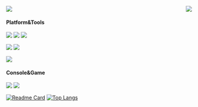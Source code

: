 
<p>
  <a href="https://count.getloli.com/"><img src="https://count.getloli.com/get/@yareiy?theme=moebooru"></a>
  <img src="https://weather-icon.journeyad.repl.co/@shanghai?v=1" align="right">
</p>

#### Platform&Tools
[![](https://img.shields.io/badge/OS-Arch%20Linux-33aadd?style=flat-square&logo=arch-linux&logoColor=ffffff)](https://www.archlinux.org/)
[![](https://img.shields.io/badge/Windows-11-4e9eee?style=flat-square&logo=windows&logoColor=ffffff)](https://www.microsoft.com/windows/windows-11)
[![](https://img.shields.io/badge/IDE-Visual%20Studio%20Code-blue?style=flat-square&logo=visual-studio-code&logoColor=ffffff)](https://code.visualstudio.com/)

[![](https://img.shields.io/badge/OnePlus-7%20Pro-f5010c?style=flat-square&logo=oneplus&logoColor=ffffff)](https://www.oneplus.com/)
[![](https://img.shields.io/badge/Redmi-K30%20Pro-dd3a0a?style=flat-square&logo=xiaomi&logoColor=ffffff)](https://www.mi.com/)

[![](https://img.shields.io/badge/Logitech-G304-blueviolet?style=flat-square&logo=logitech&logoColor=ffffff)](https://www.logitech.com.cn/zh-cn)

#### Console&Game
![](https://img.shields.io/badge/-PlayStation%20Portable-0070d1?style=flat-square&logo=playstation&logoColor=ffffff)
[![](https://img.shields.io/badge/Steam-171a21?style=flat-square&logo=steam&logoColor=ffffff)](https://steamcommunity.com/id/yareiy)

[![Readme Card](https://github-readme-stats-one-bice.vercel.app/api?username=reiyy722&count_private=true&theme=buefy&show_icons=true&role=OWNER,ORGANIZATION_MEMBER,COLLABORATOR)](https://github.com/anuraghazra/github-readme-stats)
[![Top Langs](https://github-readme-stats-one-bice.vercel.app/api/top-langs/?username=reiyy&count_private=true&theme=buefy&layout=compact&exclude_repo=Hardware-Course&hide=Jupyter%20Notebook,MATLAB&role=OWNER,ORGANIZATION_MEMBER&langs_count=10)](https://github.com/anuraghazra/github-readme-stats)

<!--
**reiyy/reiyy** is a ✨ _special_ ✨ repository because its `README.md` (this file) appears on your GitHub profile.

Here are some ideas to get you started:

- 🔭 I’m currently working on ...
- 🌱 I’m currently learning ...
- 👯 I’m looking to collaborate on ...
- 🤔 I’m looking for help with ...
- 💬 Ask me about ...
- 📫 How to reach me: ...
- 😄 Pronouns: ...
- ⚡ Fun fact: ...
-->

